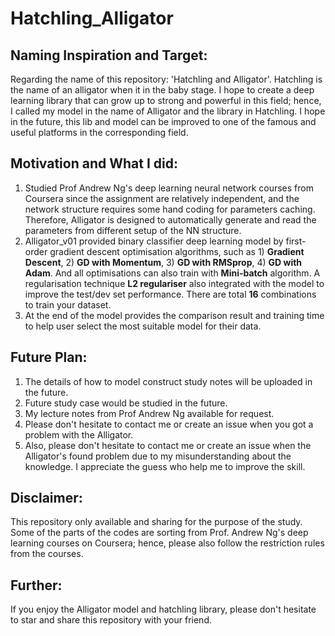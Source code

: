 # Hatchling_Alligator

## Naming Inspiration and Target:
Regarding the name of this repository: 'Hatchling and Alligator'. Hatchling is the name of an alligator when it in the baby stage. I hope to create a deep learning library that can grow up to strong and powerful in this field; hence, I called my model in the name of Alligator and the library in Hatchling. I hope in the future, this lib and model can be improved to one of the famous and useful platforms in the corresponding field.

## Motivation and What I did:
1. Studied Prof Andrew Ng's deep learning neural network courses from Coursera since the assignment are relatively independent, and the network structure requires some hand coding for parameters caching. Therefore, Alligator is designed to automatically generate and read the parameters from different setup of the NN structure. 
2. Alligator_v01 provided binary classifier deep learning model by first-order gradient descent optimisation algorithms, such as 1) **Gradient Descent**, 2) **GD with Momentum**, 3) **GD with RMSprop**, 4) **GD with Adam**. And all optimisations can also train with **Mini-batch** algorithm. A regularisation technique **L2 regulariser** also integrated with the model to improve the test/dev set performance. There are total **16** combinations to train your dataset.
3. At the end of the model provides the comparison result and training time to help user select the most suitable model for their data.

## Future Plan:
1. The details of how to model construct study notes will be uploaded in the future.
2. Future study case would be studied in the future.
3. My lecture notes from Prof Andrew Ng available for request.
4. Please don't hesitate to contact me or create an issue when you got a problem with the Alligator.
5. Also, please don't hesitate to contact me or create an issue when the Alligator's found problem due to my misunderstanding about the knowledge. I appreciate the guess who help me to improve the skill.

## Disclaimer:
This repository only available and sharing for the purpose of the study. Some of the parts of the codes are sorting from Prof. Andrew Ng's deep learning courses on Coursera; hence, please also follow the restriction rules from the courses.

## Further:
If you enjoy the Alligator model and hatchling library, please don't hesitate to star and share this repository with your friend. 

